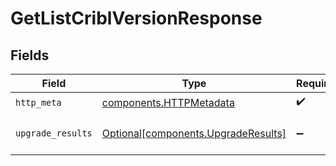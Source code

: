 # GetListCriblVersionResponse


## Fields

| Field                                                                            | Type                                                                             | Required                                                                         | Description                                                                      |
| -------------------------------------------------------------------------------- | -------------------------------------------------------------------------------- | -------------------------------------------------------------------------------- | -------------------------------------------------------------------------------- |
| `http_meta`                                                                      | [components.HTTPMetadata](../../models/components/httpmetadata.md)               | :heavy_check_mark:                                                               | N/A                                                                              |
| `upgrade_results`                                                                | [Optional[components.UpgradeResults]](../../models/components/upgraderesults.md) | :heavy_minus_sign:                                                               | a list of UpgradeResult objects                                                  |